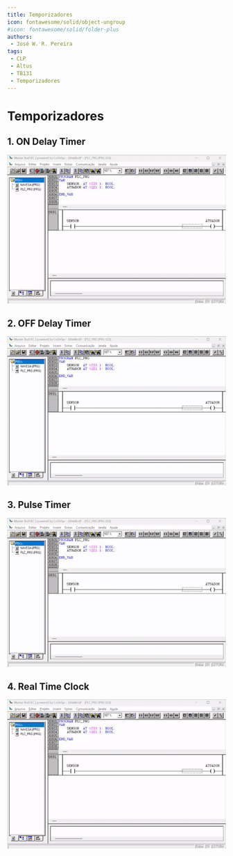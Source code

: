 ```yaml
---
title: Temporizadores
icon: fontawesome/solid/object-ungroup
#icon: fontawesome/solid/folder-plus
authors:
 - José W. R. Pereira
tags:
 - CLP
 - Altus
 - TB131
 - Temporizadores
---
```


# Temporizadores

## 1. ON Delay Timer 

![TON](./gif/h1-3_1-TON.gif)

## 2. OFF Delay Timer

![TOF](./gif/h1-3_2-TOF.gif)

## 3. Pulse Timer 

![TP](./gif/h1-3_3-TP.gif)

## 4. Real Time Clock

![RTC](./gif/h1-3_4-RTC.gif)

